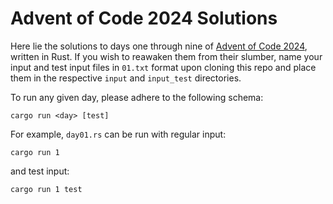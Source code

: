 # Advent of Code 2024 Solutions

Here lie the solutions to days one through nine of [Advent of Code 2024](https://adventofcode.com/2024), written in Rust. If you wish to reawaken them from their slumber, name your input and test input files in  `01.txt` format upon cloning this repo and place them in the respective `input` and `input_test` directories.

To run any given day, please adhere to the following schema:
````
cargo run <day> [test]
````
For example, `day01.rs` can be run with regular input:
````
cargo run 1
````
and test input:
````
cargo run 1 test
````
